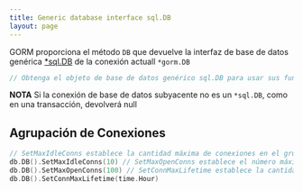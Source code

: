 ```yaml
---
title: Generic database interface sql.DB
layout: page
---
```

GORM proporciona el método `DB` que devuelve la interfaz de base de datos genérica [*sql.DB](http://golang.org/pkg/database/sql/#DB) de la conexión actuall `*gorm.DB`

```go
// Obtenga el objeto de base de datos genérico sql.DB para usar sus funciones db.DB() // Ping db.DB().Ping()
```

**NOTA** Si la conexión de base de datos subyacente no es un `*sql.DB`, como en una transacción, devolverá null

## Agrupación de Conexiones

```go
// SetMaxIdleConns establece la cantidad máxima de conexiones en el grupo de conexiones inactivas.
db.DB().SetMaxIdleConns(10) // SetMaxOpenConns establece el número máximo de conexiones abiertas en la base de datos.
db.DB().SetMaxOpenConns(100) // SetConnMaxLifetime establece la cantidad máxima de tiempo que una conexión puede ser reutilizada.
db.DB().SetConnMaxLifetime(time.Hour)
```